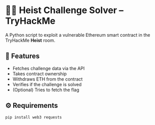 # 🕵️‍♂️ Heist Challenge Solver – TryHackMe

A Python script to exploit a vulnerable Ethereum smart contract in the TryHackMe **Heist** room.

## 🚀 Features

- Fetches challenge data via the API
- Takes contract ownership
- Withdraws ETH from the contract
- Verifies if the challenge is solved
- (Optional) Tries to fetch the flag

## ⚙️ Requirements

```bash
pip install web3 requests
